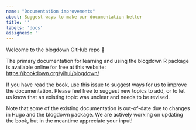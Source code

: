 ```yaml
---
name: "Documentation improvements"
about: Suggest ways to make our documentation better
title: ''
labels: 'docs'
assignees: ''
---
```


Welcome to the blogdown GitHub repo 👋

The primary documentation for learning and using the blogdown R package is available online for free at this website: <https://bookdown.org/yihui/blogdown/>

If you have read the [book](https://bookdown.org/yihui/blogdown/), use this issue to suggest ways for us to improve the documentation. Please feel free to suggest new topics to add, or to let us know that an existing topic was unclear and needs to be revised. 

Note that some of the existing documentation is out-of-date due to changes in Hugo and the blogdown package. We are actively working on updating the book, but in the meantime appreciate your input!

